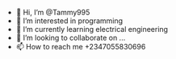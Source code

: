 - 👋 Hi, I’m @Tammy995
- 👀 I’m interested in programming 
- 🌱 I’m currently learning electrical engineering
- 💞️ I’m looking to collaborate on ...
- 📫 How to reach me +2347055830696

<!---
Tammy995/Tammy995 is a ✨ special ✨ repository because its `README.md` (this file) appears on your GitHub profile.
You can click the Preview link to take a look at your changes.
--->
